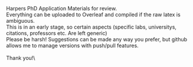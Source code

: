 Harpers PhD Application Materials for review.\
Everything can be uploaded to Overleaf and compiled if the raw latex is ambiguous.\
This is in an early stage, so certain aspects (specific labs, universitys, citations, professors etc. Are left generic)\
Please be harsh! Suggestions can be made any way you prefer, but github allows me to manage versions with push/pull features.\
\
Thank you!\

